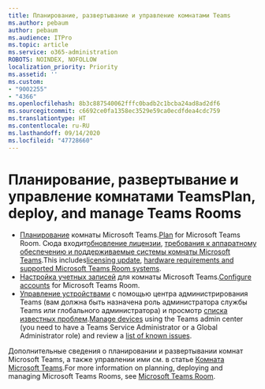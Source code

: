 ```yaml
---
title: Планирование, развертывание и управление комнатами Teams
ms.author: pebaum
author: pebaum
ms.audience: ITPro
ms.topic: article
ms.service: o365-administration
ROBOTS: NOINDEX, NOFOLLOW
localization_priority: Priority
ms.assetid: ''
ms.custom:
- "9002255"
- "4366"
ms.openlocfilehash: 8b3c887540062fffc0badb2c1bcba24ad8ad2df6
ms.sourcegitcommit: c6692ce0fa1358ec3529e59ca0ecdfdea4cdc759
ms.translationtype: HT
ms.contentlocale: ru-RU
ms.lasthandoff: 09/14/2020
ms.locfileid: "47728660"
---
```

# <a name="plan-deploy-and-manage-teams-rooms"></a><span data-ttu-id="3c50b-102">Планирование, развертывание и управление комнатами Teams</span><span class="sxs-lookup"><span data-stu-id="3c50b-102">Plan, deploy, and manage Teams Rooms</span></span>

- <span data-ttu-id="3c50b-103">[Планирование](https://docs.microsoft.com/microsoftteams/rooms/rooms-plan)  комнаты Microsoft Teams.</span><span class="sxs-lookup"><span data-stu-id="3c50b-103">[Plan](https://docs.microsoft.com/microsoftteams/rooms/rooms-plan)  for Microsoft Teams Room.</span></span> <span data-ttu-id="3c50b-104">Сюда входит[обновление лицензии](https://docs.microsoft.com/microsoftteams/rooms/rooms-licensing), [требования к аппаратному обеспечению и поддерживаемые системы комнаты Microsoft Teams](https://docs.microsoft.com/microsoftteams/rooms/requirements#hardware-requirements).</span><span class="sxs-lookup"><span data-stu-id="3c50b-104">This includes[licensing update](https://docs.microsoft.com/microsoftteams/rooms/rooms-licensing), [hardware requirements and supported Microsoft Teams Room systems](https://docs.microsoft.com/microsoftteams/rooms/requirements#hardware-requirements).</span></span>
- <span data-ttu-id="3c50b-105">[Настройка учетных записей](https://docs.microsoft.com/microsoftteams/rooms/rooms-configure-accounts)  для комнаты Microsoft Teams.</span><span class="sxs-lookup"><span data-stu-id="3c50b-105">[Configure accounts](https://docs.microsoft.com/microsoftteams/rooms/rooms-configure-accounts)  for Microsoft Teams Room.</span></span>
- <span data-ttu-id="3c50b-106">[Управление устройствами](https://docs.microsoft.com/microsoftteams/rooms/rooms-manage)  с помощью центра администрирования Teams (вам должна быть назначена роль администратора службы Teams или глобального администратора) и просмотр [списка известных проблем](https://docs.microsoft.com/microsoftteams/rooms/known-issues).</span><span class="sxs-lookup"><span data-stu-id="3c50b-106">[Manage devices](https://docs.microsoft.com/microsoftteams/rooms/rooms-manage)  using the Teams admin center (you need to have a Teams Service Administrator or a Global Administrator role) and review a [list of known issues](https://docs.microsoft.com/microsoftteams/rooms/known-issues).</span></span>

<span data-ttu-id="3c50b-107">Дополнительные сведения о планировании и развертывании комнат Microsoft Teams, а также управлении ими см. в статье [Комната Microsoft Teams](https://docs.microsoft.com/microsoftteams/rooms/).</span><span class="sxs-lookup"><span data-stu-id="3c50b-107">For more information on planning, deploying and managing Microsoft Teams Rooms, see [Microsoft Teams Room](https://docs.microsoft.com/microsoftteams/rooms/).</span></span>

